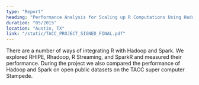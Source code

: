 ```yaml
---
type: "Report"
heading: "Performance Analysis for Scaling up R Computations Using Hadoop"
duration: "05/2015"
location: "Austin, TX"
link: "/static/TACC_PROJECT_SIGNED_FINAL.pdf"
---
```

There are a number of ways of integrating R with Hadoop and Spark. We explored RHIPE, Rhadoop, R Streaming, and SparkR and measured their performance.
During the project we also compared the performance of Hadoop and Spark on open public datasets on the TACC super computer Stampede.